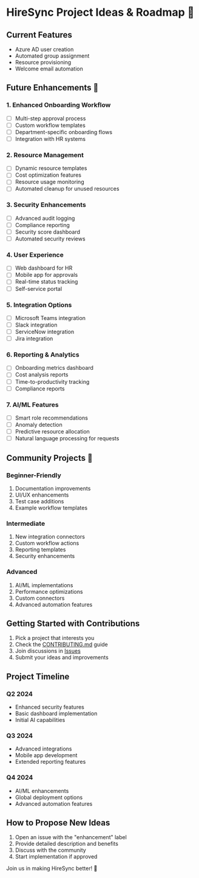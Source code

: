 # HireSync Project Ideas & Roadmap 🚀

## Current Features
- Azure AD user creation
- Automated group assignment
- Resource provisioning
- Welcome email automation

## Future Enhancements 🌟

### 1. Enhanced Onboarding Workflow
- [ ] Multi-step approval process
- [ ] Custom workflow templates
- [ ] Department-specific onboarding flows
- [ ] Integration with HR systems

### 2. Resource Management
- [ ] Dynamic resource templates
- [ ] Cost optimization features
- [ ] Resource usage monitoring
- [ ] Automated cleanup for unused resources

### 3. Security Enhancements
- [ ] Advanced audit logging
- [ ] Compliance reporting
- [ ] Security score dashboard
- [ ] Automated security reviews

### 4. User Experience
- [ ] Web dashboard for HR
- [ ] Mobile app for approvals
- [ ] Real-time status tracking
- [ ] Self-service portal

### 5. Integration Options
- [ ] Microsoft Teams integration
- [ ] Slack integration
- [ ] ServiceNow integration
- [ ] Jira integration

### 6. Reporting & Analytics
- [ ] Onboarding metrics dashboard
- [ ] Cost analysis reports
- [ ] Time-to-productivity tracking
- [ ] Compliance reports

### 7. AI/ML Features
- [ ] Smart role recommendations
- [ ] Anomaly detection
- [ ] Predictive resource allocation
- [ ] Natural language processing for requests

## Community Projects 🤝

### Beginner-Friendly
1. Documentation improvements
2. UI/UX enhancements
3. Test case additions
4. Example workflow templates

### Intermediate
1. New integration connectors
2. Custom workflow actions
3. Reporting templates
4. Security enhancements

### Advanced
1. AI/ML implementations
2. Performance optimizations
3. Custom connectors
4. Advanced automation features

## Getting Started with Contributions

1. Pick a project that interests you
2. Check the [CONTRIBUTING.md](CONTRIBUTING.md) guide
3. Join discussions in [Issues](https://github.com/yourusername/hiresync/issues)
4. Submit your ideas and improvements

## Project Timeline

### Q2 2024
- Enhanced security features
- Basic dashboard implementation
- Initial AI capabilities

### Q3 2024
- Advanced integrations
- Mobile app development
- Extended reporting features

### Q4 2024
- AI/ML enhancements
- Global deployment options
- Advanced automation features

## How to Propose New Ideas

1. Open an issue with the "enhancement" label
2. Provide detailed description and benefits
3. Discuss with the community
4. Start implementation if approved

Join us in making HireSync better! 🚀